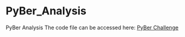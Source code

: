 # PyBer_Analysis
PyBer Analysis
The code file can be accessed here: [PyBer Challenge](https://github.com/mahmedjilani/PyBer_Analysis/blob/main/PyBer_Challenge_starter_code.ipynbb)
